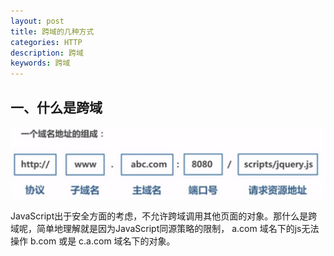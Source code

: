 ```yaml
---
layout: post
title: 跨域的几种方式
categories: HTTP
description: 跨域
keywords: 跨域
---
```


## 一、什么是跨域

![avatar](../../images/posts/http/1.jpg)

JavaScript出于安全方面的考虑，不允许跨域调用其他页面的对象。那什么是跨域呢，简单地理解就是因为JavaScript同源策略的限制， a.com 域名下的js无法操作 b.com 或是 c.a.com 域名下的对象。


